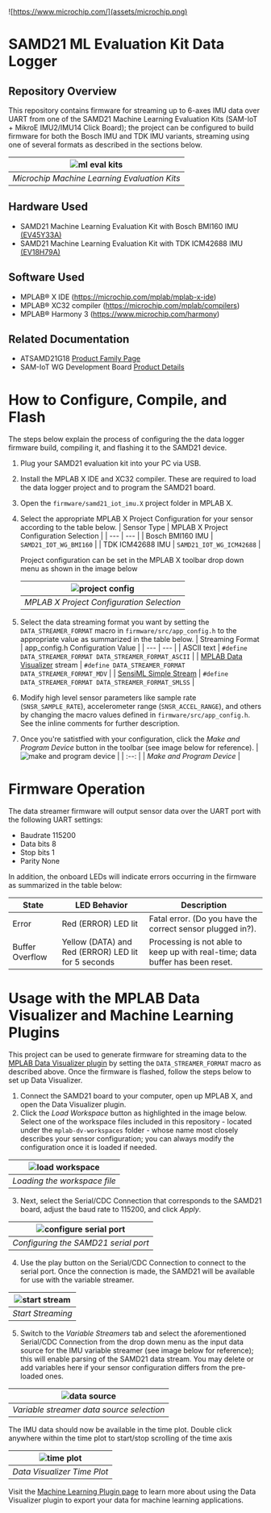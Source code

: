 ![https://www.microchip.com/](assets/microchip.png)
# SAMD21 ML Evaluation Kit Data Logger
## Repository Overview
This repository contains firmware for streaming up to 6-axes IMU data over UART from one of the SAMD21 Machine Learning Evaluation Kits (SAM-IoT + MikroE IMU2/IMU14 Click Board); the project can be configured to build firmware for both the Bosch IMU and TDK IMU variants, streaming using one of several formats as described in the sections below.

| ![ml eval kits](assets/mlkits.png) |
| :--: |
| *Microchip Machine Learning Evaluation Kits* |

## Hardware Used
* SAMD21 Machine Learning Evaluation Kit with Bosch BMI160 IMU [(EV45Y33A)](https://www.microchip.com/developmenttools/ProductDetails/EV45Y33A)
* SAMD21 Machine Learning Evaluation Kit with TDK ICM42688 IMU [(EV18H79A)](https://www.microchip.com/developmenttools/ProductDetails/EV18H79A)

## Software Used
* MPLAB® X IDE (https://microchip.com/mplab/mplab-x-ide)
* MPLAB® XC32 compiler (https://microchip.com/mplab/compilers)
* MPLAB® Harmony 3 (https://www.microchip.com/harmony)

## Related Documentation
* ATSAMD21G18 [Product Family Page](https://www.microchip.com/wwwproducts/en/ATSAMD21G18)
* SAM-IoT WG Development Board [Product Details](https://www.microchip.com/developmenttools/ProductDetails/EV75S95A)

# How to Configure, Compile, and Flash
The steps below explain the process of configuring the the data logger firmware build, compiling it, and flashing it to the SAMD21 device.

1. Plug your SAMD21 evaluation kit into your PC via USB.
2. Install the MPLAB X IDE and XC32 compiler. These are required to load the data logger project and to program the SAMD21 board.
3. Open the `firmware/samd21_iot_imu.X` project folder in MPLAB X.
4. Select the appropriate MPLAB X Project Configuration for your sensor according to the table below.
   | Sensor Type | MPLAB X Project Configuration Selection |
   | --- | --- |
   | Bosch BMI160 IMU | `SAMD21_IOT_WG_BMI160` |
   | TDK ICM42688 IMU | `SAMD21_IOT_WG_ICM42688` |

   Project configuration can be set in the MPLAB X toolbar drop down menu as shown in the image below

   | ![project config](assets/mplab-x-project-config.png) |
   | :--: |
   | *MPLAB X Project Configuration Selection* |
5. Select the data streaming format you want by setting the `DATA_STREAMER_FORMAT` macro in `firmware/src/app_config.h` to the appropriate value as summarized in the table below.
   | Streaming Format | app_config.h Configuration Value |
   | --- | --- |
   | ASCII text | `#define DATA_STREAMER_FORMAT DATA_STREAMER_FORMAT_ASCII` |
   | [MPLAB Data Visualizer](https://www.microchip.com/en-us/development-tools-tools-and-software/embedded-software-center/mplab-data-visualizer) stream | `#define DATA_STREAMER_FORMAT DATA_STREAMER_FORMAT_MDV` |
   | [SensiML Simple Stream](https://sensiml.com/documentation/simple-streaming-specification/introduction.html) | `#define DATA_STREAMER_FORMAT DATA_STREAMER_FORMAT_SMLSS` |
6. Modify high level sensor parameters like sample rate (`SNSR_SAMPLE_RATE`), accelerometer range (`SNSR_ACCEL_RANGE`), and others by changing the macro values defined in `firmware/src/app_config.h`. See the inline comments for further description.
7. Once you're satistfied with your configuration, click the *Make and Program Device* button in the toolbar (see image below for reference).
   | ![make and program device](assets/make-and-program.png) |
   | :--: |
   | *Make and Program Device* |

# Firmware Operation
The data streamer firmware will output sensor data over the UART port with the following UART settings:

* Baudrate 115200
* Data bits 8
* Stop bits 1
* Parity None

In addition, the onboard LEDs will indicate errors occurring in the firmware as summarized in the table below:

| State |	LED Behavior |	Description |
| --- | --- | --- |
| Error |	Red (ERROR) LED lit |	Fatal error. (Do you have the correct sensor plugged in?). |
| Buffer Overflow |	Yellow (DATA) and Red (ERROR) LED lit for 5 seconds	| Processing is not able to keep up with real-time; data buffer has been reset. |

# Usage with the MPLAB Data Visualizer and Machine Learning Plugins
This project can be used to generate firmware for streaming data to the [MPLAB Data Visualizer plugin](https://www.microchip.com/en-us/development-tools-tools-and-software/embedded-software-center/mplab-data-visualizer) by setting the `DATA_STREAMER_FORMAT` macro as described above. Once the firmware is flashed, follow the steps below to set up Data Visualizer.

1. Connect the SAMD21 board to your computer, open up MPLAB X, and open the Data Visualizer plugin.
2. Click the *Load Workspace* button as highlighted in the image below. Select one of the workspace files included in this repository - located under the `mplab-dv-workspaces` folder - whose name most closely describes your sensor configuration; you can always modify the configuration once it is loaded if needed.

| ![load workspace](assets/load-ws.png) |
| :--: |
| *Loading the workspace file* |

3. Next, select the Serial/CDC Connection that corresponds to the SAMD21 board, adjust the baud rate to 115200, and click *Apply*.

| ![configure serial port](assets/serial-port-config.png) |
| :--: |
| *Configuring the SAMD21 serial port* |

4. Use the play button on the Serial/CDC Connection to connect to the serial port. Once the connection is made, the SAMD21 will be available for use with the variable streamer.

| ![start stream](assets/play-pause.png) |
| :--: |
| *Start Streaming* |

5. Switch to the *Variable Streamers* tab and select the aforementioned Serial/CDC Connection from the drop down menu as the input data source for the IMU variable streamer (see image below for reference); this will enable parsing of the SAMD21 data stream. You may delete or add variables here if your sensor configuration differs from the pre-loaded ones.

| ![data source](assets/data-source.png) |
| :--: |
| *Variable streamer data source selection* |

The IMU data should now be available in the time plot. Double click anywhere within the time plot to start/stop scrolling of the time axis

| ![time plot](assets/time-plot.png) |
| :--: |
| *Data Visualizer Time Plot* |

Visit the [Machine Learning Plugin page](https://microchipdeveloper.com/machine-learning:ml-plugin) to learn more about using the Data Visualizer plugin to export your data for machine learning applications.
